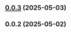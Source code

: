 

## [0.0.3](https://github.com/yowainwright/nextra-codemods/compare/v0.0.2...v0.0.3) (2025-05-03)

## 0.0.2 (2025-05-02)
